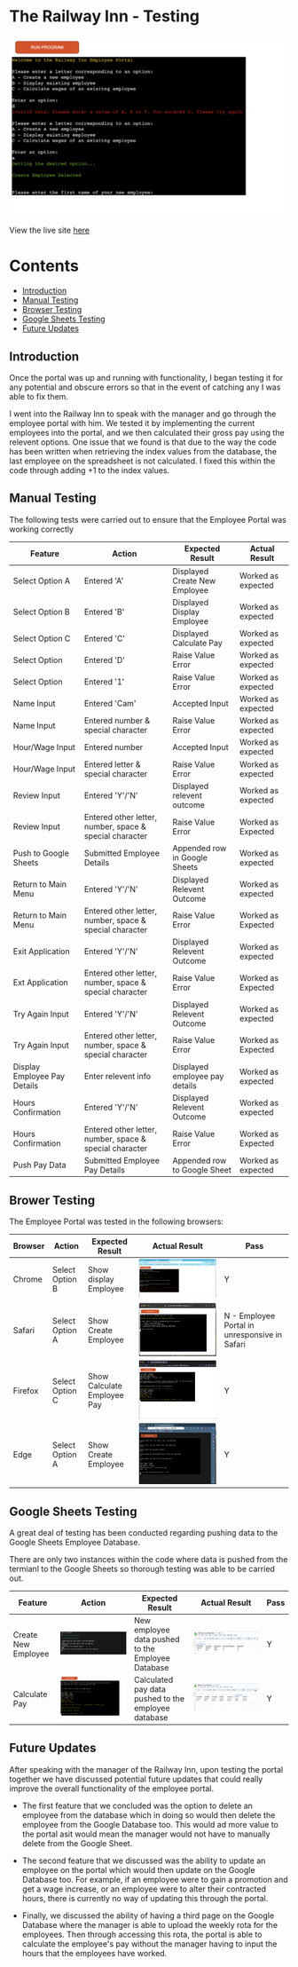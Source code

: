# The Railway Inn - Testing

![A screenshot of the landing page of the Employee Portal](assets/images/hero-ss.png)

View the live site [here](https://railway-nn-employee-portal-da8a700a2d95.herokuapp.com/)

# Contents
- [Introduction](#introduction)
- [Manual Testing](#manual-testing)
- [Browser Testing](#brower-testing)
- [Google Sheets Testing](#google-sheets-testing)
- [Future Updates](#future-updates)

## Introduction 

Once the portal was up and running with functionality, I began testing it for any potential and obscure errors so that in the event of catching any I was able to fix them.

I went into the Railway Inn to speak with the manager and go through the employee portal with him. We tested it by implementing the current employees into the portal, and we then calculated their gross pay using the relevent options. One issue that we found is that due to the way the code has been written when retrieving the index values from the database, the last employee on the spreadsheet is not calculated. I fixed this within the code through adding +1 to the index values. 

## Manual Testing

The following tests were carried out to ensure that the Employee Portal was working correctly

| Feature | Action | Expected Result | Actual Result |
| ------- | ------ | --------------- | ------------- |
| Select Option A | Entered 'A' | Displayed Create New Employee | Worked as expected | 
| Select Option B | Entered 'B' | Displayed Display Employee | Worked as expected |
| Select Option C | Entered 'C' | Displayed Calculate Pay | Worked as expected | 
| Select Option | Entered 'D' | Raise Value Error | Worked as expected |
| Select Option | Entered '1' | Raise Value Error | Worked as expected |
| Name Input | Entered 'Cam' | Accepted Input | Worked as expected |
| Name Input | Entered number & special character | Raise Value Error | Worked as expected |
| Hour/Wage Input | Entered number | Accepted Input | Worked as expected |
| Hour/Wage Input | Entered letter & special character | Raise Value Error | Worked as expected |
| Review Input | Entered 'Y'/'N' | Displayed relevent outcome | Worked as expected |
| Review Input | Entered other letter, number, space & special character | Raise Value Error | Worked as Expected |
| Push to Google Sheets | Submitted Employee Details | Appended row in Google Sheets | Worked as expected |
| Return to Main Menu | Entered 'Y'/'N' | Displayed Relevent Outcome | Worked as expected |
| Return to Main Menu | Entered other letter, number, space & special character | Raise Value Error | Worked as Expected |
| Exit Application | Entered 'Y'/'N' | Displayed Relevent Outcome | Worked as expected |
| Ext Application | Entered other letter, number, space & special character | Raise Value Error | Worked as Expected |
| Try Again Input | Entered 'Y'/'N' | Displayed Relevent Outcome | Worked as expected |
| Try Again Input | Entered other letter, number, space & special character | Raise Value Error | Worked as Expected |
| Display Employee Pay Details | Enter relevent info | Displayed employee pay details | Worked as expected |
| Hours Confirmation | Entered 'Y'/'N' | Displayed Relevent Outcome | Worked as expected |
| Hours Confirmation | Entered other letter, number, space & special character | Raise Value Error | Worked as Expected |
| Push Pay Data | Submitted Employee Pay Details | Appended row to Google Sheet | Worked as expected |

## Brower Testing

The Employee Portal was tested in the following browsers:

| Browser | Action | Expected Result | Actual Result | Pass |
| ------- | ------ | --------------- | ------------- | ---- |
| Chrome | Select Option B | Show display Employee | ![A screenshot of the test in Google Chrome browser](assets/images/google-chrome-ss.png) | Y |
| Safari | Select Option A | Show Create Employee | ![A screenshot of the test in Safari browser](assets/images/safari-ss.png) | N - Employee Portal in unresponsive in Safari |
| Firefox | Select Option C | Show Calculate Employee Pay | ![A screenshot of the tes in a Firefox browser](assets/images/firefox-ss.png) | Y |
| Edge | Select Option A | Show Create Employee | ![A screenshot of the test in a Microsoft Edge browser](assets/images/edge-ss.png) | Y |

## Google Sheets Testing

A great deal of testing has been conducted regarding pushing data to the Google Sheets Employee Database.

There are only two instances within the code where data is pushed from the termianl to the Google Sheets so thorough testing was able to be carried out.

| Feature | Action | Expected Result | Actual Result | Pass |
| ------- | ------ | --------------- | ------------- | ---- |
| Create New Employee | ![Screenshot of creating a new employee](assets/images/create-employee-ss.png) | New employee data pushed to the Employee Database | ![Screenshot of the new employee in the database](assets/images/push-new-employee-ss.png) | Y |
| Calculate Pay | ![Screenshot of calculating pay](assets/images/calculate-pay-test-ss.png) | Calculated pay data pushed to the employee database | ![Screenshot of the calculated pay data in the database](assets/images/push-calc-pay-ss.png) | Y |

## Future Updates

After speaking with the manager of the Railway Inn, upon testing the portal together we have discussed potential future updates that could really improve the overall functionality of the employee portal. 

- The first feature that we concluded was the option to delete an employee from the database which in doing so would then delete the employee from the Google Database too. This would ad more value to the portal asit would mean the manager would not have to manually delete from the Google Sheet.

- The second feature that we discussed was the ability to update an employee on the portal which would then update on the Google Database too. For example, if an employee were to gain a promotion and get a wage increase, or an employee were to alter their contracted hours, there is currently no way of updating this through the portal. 

- Finally, we discussed the ability of having a third page on the Google Database where the manager is able to upload the weekly rota for the employees. Then through accessing this rota, the portal is able to calculate the employee's pay without the manager having to input the hours that the employees have worked.
